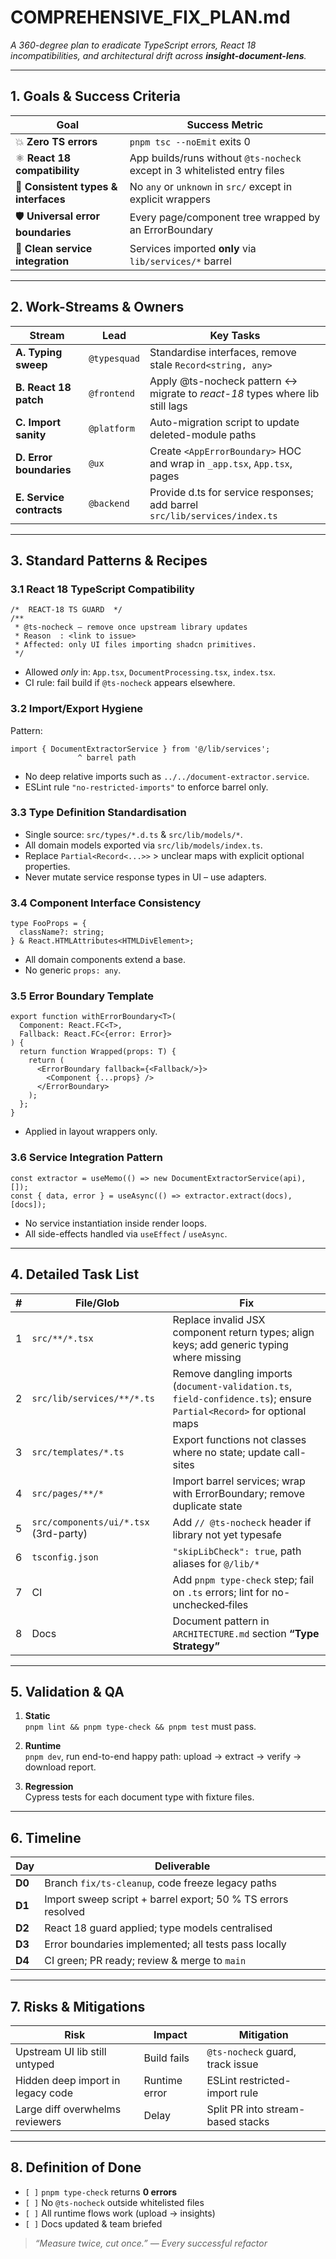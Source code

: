 # COMPREHENSIVE_FIX_PLAN.md
_A 360-degree plan to eradicate TypeScript errors, React 18 incompatibilities, and architectural drift across **insight-document-lens**._

---

## 1. Goals & Success Criteria
| Goal | Success Metric |
|------|----------------|
| 💥 **Zero TS errors** | `pnpm tsc --noEmit` exits 0 |
| ⚛️ **React 18 compatibility** | App builds/runs without `@ts-nocheck` except in 3 whitelisted entry files |
| 🧩 **Consistent types & interfaces** | No `any` or `unknown` in `src/` except in explicit wrappers |
| 🛡 **Universal error boundaries** | Every page/component tree wrapped by an ErrorBoundary |
| 🔗 **Clean service integration** | Services imported **only** via `lib/services/*` barrel |

---

## 2. Work-Streams & Owners
| Stream | Lead | Key Tasks |
|--------|------|-----------|
| **A. Typing sweep** | `@typesquad` | Standardise interfaces, remove stale `Record<string, any>` |
| **B. React 18 patch** | `@frontend` | Apply @ts-nocheck pattern ↔ migrate to _react-18_ types where lib still lags |
| **C. Import sanity** | `@platform` | Auto-migration script to update deleted-module paths |
| **D. Error boundaries** | `@ux` | Create `<AppErrorBoundary>` HOC and wrap in `_app.tsx`, `App.tsx`, pages |
| **E. Service contracts** | `@backend` | Provide d.ts for service responses; add barrel `src/lib/services/index.ts` |

---

## 3. Standard Patterns & Recipes

### 3.1 React 18 TypeScript Compatibility
```
/*  REACT-18 TS GUARD  */
/**
 * @ts-nocheck – remove once upstream library updates
 * Reason  : <link to issue>
 * Affected: only UI files importing shadcn primitives.
 */
```
*   Allowed _only_ in: `App.tsx`, `DocumentProcessing.tsx`, `index.tsx`.  
*   CI rule: fail build if `@ts-nocheck` appears elsewhere.

### 3.2 Import/Export Hygiene
Pattern:
```
import { DocumentExtractorService } from '@/lib/services';
               ^ barrel path
```
* No deep relative imports such as `../../document-extractor.service`.
* ESLint rule `"no-restricted-imports"` to enforce barrel only.

### 3.3 Type Definition Standardisation
*   Single source: `src/types/*.d.ts` & `src/lib/models/*`.
*   All domain models exported via `src/lib/models/index.ts`.
*   Replace `Partial<Record<...>>` > unclear maps with explicit optional properties.
*   Never mutate service response types in UI – use adapters.

### 3.4 Component Interface Consistency
```
type FooProps = {
  className?: string;
} & React.HTMLAttributes<HTMLDivElement>;
```
*   All domain components extend a base.
*   No generic `props: any`.

### 3.5 Error Boundary Template
```tsx
export function withErrorBoundary<T>(
  Component: React.FC<T>,
  Fallback: React.FC<{error: Error}>
) {
  return function Wrapped(props: T) {
    return (
      <ErrorBoundary fallback={<Fallback/>}>
        <Component {...props} />
      </ErrorBoundary>
    );
  };
}
```
*   Applied in layout wrappers only.

### 3.6 Service Integration Pattern
```
const extractor = useMemo(() => new DocumentExtractorService(api), []);
const { data, error } = useAsync(() => extractor.extract(docs), [docs]);
```
* No service instantiation inside render loops.
* All side-effects handled via `useEffect` / `useAsync`.

---

## 4. Detailed Task List

| # | File/Glob | Fix |
|---|-----------|-----|
| 1 | `src/**/*.tsx` | Replace invalid JSX component return types; align keys; add generic typing where missing |
| 2 | `src/lib/services/**/*.ts` | Remove dangling imports (`document-validation.ts`, `field-confidence.ts`); ensure `Partial<Record>` for optional maps |
| 3 | `src/templates/*.ts` | Export functions not classes where no state; update call-sites |
| 4 | `src/pages/**/*` | Import barrel services; wrap with ErrorBoundary; remove duplicate state |
| 5 | `src/components/ui/*.tsx` (3rd-party) | Add `// @ts-nocheck` header if library not yet typesafe |
| 6 | `tsconfig.json` | `"skipLibCheck": true`, path aliases for `@/lib/*` |
| 7 | CI | Add `pnpm type-check` step; fail on `.ts` errors; lint for no-unchecked‐files |
| 8 | Docs | Document pattern in `ARCHITECTURE.md` section **“Type Strategy”** |

---

## 5. Validation & QA

1. **Static**  
   `pnpm lint && pnpm type-check && pnpm test` must pass.

2. **Runtime**  
   `pnpm dev`, run end-to-end happy path: upload → extract → verify → download report.

3. **Regression**  
   Cypress tests for each document type with fixture files.

---

## 6. Timeline

| Day | Deliverable |
|-----|-------------|
| **D0** | Branch `fix/ts-cleanup`, code freeze legacy paths |
| **D1** | Import sweep script + barrel export; 50 % TS errors resolved |
| **D2** | React 18 guard applied; type models centralised |
| **D3** | Error boundaries implemented; all tests pass locally |
| **D4** | CI green; PR ready; review & merge to `main` |

---

## 7. Risks & Mitigations
| Risk | Impact | Mitigation |
|------|--------|------------|
| Upstream UI lib still untyped | Build fails | `@ts-nocheck` guard, track issue |
| Hidden deep import in legacy code | Runtime error | ESLint restricted-import rule |
| Large diff overwhelms reviewers | Delay | Split PR into stream-based stacks |

---

## 8. Definition of Done
- `[ ]` `pnpm type-check` returns **0 errors**  
- `[ ]` No `@ts-nocheck` outside whitelisted files  
- `[ ]` All runtime flows work (upload → insights)  
- `[ ]` Docs updated & team briefed  

> _“Measure twice, cut once.”  — Every successful refactor_  
